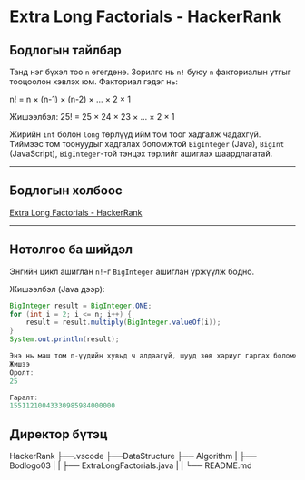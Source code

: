 # Extra Long Factorials - HackerRank

## Бодлогын тайлбар

Танд нэг бүхэл тоо `n` өгөгдөнө. Зорилго нь `n!` буюу `n` факториалын утгыг тооцоолон хэвлэх юм. Факториал гэдэг нь:

n! = n × (n-1) × (n-2) × ... × 2 × 1


Жишээлбэл:
25! = 25 × 24 × 23 × ... × 2 × 1

Жирийн `int` болон `long` төрлүүд ийм том тоог хадгалж чадахгүй. Тиймээс том тоонуудыг хадгалах боломжтой `BigInteger` (Java), `BigInt` (JavaScript), `BigInteger`-той тэнцэх төрлийг ашиглах шаардлагатай.

---

## Бодлогын холбоос

[Extra Long Factorials - HackerRank](https://www.hackerrank.com/challenges/extra-long-factorials/problem?isFullScreen=true)

---

## Нотолгоо ба шийдэл

Энгийн цикл ашиглан `n!`-г `BigInteger` ашиглан үржүүлж бодно.

Жишээлбэл (Java дээр):

```java
BigInteger result = BigInteger.ONE;
for (int i = 2; i <= n; i++) {
    result = result.multiply(BigInteger.valueOf(i));
}
System.out.println(result);

Энэ нь маш том n-үүдийн хувьд ч алдаагүй, шууд зөв хариуг гаргах боломжтой.
Жишээ
Оролт:
25

Гаралт:
15511210043330985984000000
```

## Директор бүтэц
HackerRank
    ├──.vscode
    ├──DataStructure
    ├── Algorithm
    |   ├── Bodlogo03
    |   |   ├── ExtraLongFactorials.java
    |   |   └── README.md